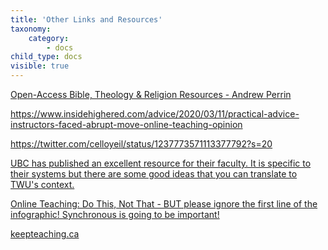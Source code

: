 ```yaml
---
title: 'Other Links and Resources'
taxonomy:
    category:
        - docs
child_type: docs
visible: true
---
```


<a class="embedly-card" data-card-controls="0" href="https://www.andrewperrin.com/2020/03/14/open-access-bible-theology-religion-resources/">Open-Access Bible, Theology & Religion Resources - Andrew Perrin</a>
<script async src="//cdn.embedly.com/widgets/platform.js" charset="UTF-8"></script>

<https://www.insidehighered.com/advice/2020/03/11/practical-advice-instructors-faced-abrupt-move-online-teaching-opinion>

<https://twitter.com/celloyeil/status/1237773571113377792?s=20>

[UBC has published an excellent resource for their faculty. It is specific to their systems but there are some good ideas that you can translate to TWU's context.](https://keepteaching.ubc.ca/)

[Online Teaching: Do This, Not That - BUT please ignore the first line of the infographic! Synchronous is going to be important!](https://alisonyang.weebly.com/blog/online-teaching-do-this-not-that)

[keepteaching.ca](https://keepteaching.ca)
